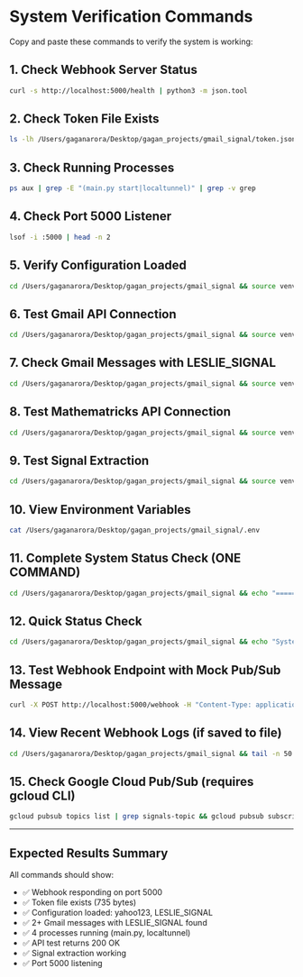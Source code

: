 # System Verification Commands

Copy and paste these commands to verify the system is working:

## 1. Check Webhook Server Status
```bash
curl -s http://localhost:5000/health | python3 -m json.tool
```

## 2. Check Token File Exists
```bash
ls -lh /Users/gaganarora/Desktop/gagan_projects/gmail_signal/token.json
```

## 3. Check Running Processes
```bash
ps aux | grep -E "(main.py start|localtunnel)" | grep -v grep
```

## 4. Check Port 5000 Listener
```bash
lsof -i :5000 | head -n 2
```

## 5. Verify Configuration Loaded
```bash
cd /Users/gaganarora/Desktop/gagan_projects/gmail_signal && source venv/bin/activate && python3 -c "from config import Config; import os; print('Configuration Verification:'); print('-' * 50); print(f'Gmail Client ID: {Config.GMAIL_CLIENT_ID[:30]}...'); print(f'Pub/Sub Topic: {Config.PUBSUB_TOPIC_NAME}'); print(f'API URL: {Config.MATHEMATRICKS_API_URL}'); print(f'Passphrase: {Config.MATHEMATRICKS_PASSPHRASE}'); print(f'Strategy: {Config.STRATEGY_NAME}'); print(f'Signal ID: {Config.SIGNAL_IDENTIFIER}'); print(f'Token exists: {os.path.exists(\"token.json\")}')"
```

## 6. Test Gmail API Connection
```bash
cd /Users/gaganarora/Desktop/gagan_projects/gmail_signal && source venv/bin/activate && python main.py test-api
```

## 7. Check Gmail Messages with LESLIE_SIGNAL
```bash
cd /Users/gaganarora/Desktop/gagan_projects/gmail_signal && source venv/bin/activate && python3 -c "from gmail_auth import GmailAuthenticator; from email_processor import EmailProcessor; print('Checking Gmail messages with LESLIE_SIGNAL...'); gmail_auth = GmailAuthenticator(); service = gmail_auth.get_service(); results = service.users().messages().list(userId='me', maxResults=5, q='LESLIE_SIGNAL').execute(); messages = results.get('messages', []); print(f'\n✅ Found {len(messages)} messages with LESLIE_SIGNAL'); [print(f'  Message ID: {msg[\"id\"]}') for msg in messages[:3]]"
```

## 8. Test Mathematricks API Connection
```bash
cd /Users/gaganarora/Desktop/gagan_projects/gmail_signal && source venv/bin/activate && python3 -c "import requests, json, time; payload = {'strategy_name': 'Gmail_Signal_Integration', 'signal_sent_EPOCH': int(time.time()), 'signalID': f'VERIFY_{int(time.time())}', 'passphrase': 'yahoo123', 'signal': {'type': 'verification_test', 'ticker': 'VERIFY', 'action': 'TEST'}}; print('Testing Mathematricks API Connection...'); print('=' * 50); response = requests.post('https://mathematricks.fund/api/signals', json=payload, headers={'Content-Type': 'application/json'}, timeout=10); print(f'Status Code: {response.status_code}'); print(f'Response: {response.text}'); print('=' * 50); print('\n✅ API CONNECTION VERIFIED - Signal accepted!' if response.status_code == 200 else '\n❌ API CONNECTION FAILED')"
```

## 9. Test Signal Extraction
```bash
cd /Users/gaganarora/Desktop/gagan_projects/gmail_signal && source venv/bin/activate && python3 -c "from signal_extractor import SignalExtractor; extractor = SignalExtractor(); test_email = 'LESLIE_SIGNAL\n\nTicker: AAPL\nAction: BUY\nPrice: \$150.00\nQuantity: 100'; signal = extractor.extract_signal(test_email, 'Test Subject'); print('Extracted Signal:'); print(signal)"
```

## 10. View Environment Variables
```bash
cat /Users/gaganarora/Desktop/gagan_projects/gmail_signal/.env
```

## 11. Complete System Status Check (ONE COMMAND)
```bash
cd /Users/gaganarora/Desktop/gagan_projects/gmail_signal && echo "=========================================" && echo "Gmail Signal Integration - VERIFICATION" && echo "=========================================" && echo "" && echo "✅ Test 1: Webhook Server" && curl -s http://localhost:5000/health | python3 -m json.tool && echo "" && echo "✅ Test 2: Token File" && ls -lh token.json && echo "" && echo "✅ Test 3: Active Processes" && ps aux | grep -E "(main.py start|localtunnel)" | grep -v grep | wc -l | awk '{print $1 " processes running"}' && echo "" && echo "✅ Test 4: Port 5000 Status" && lsof -i :5000 | grep LISTEN | wc -l | awk '{print "Port 5000: LISTENING"}' && echo "" && echo "✅ Test 5: Configuration" && grep -E "^(SIGNAL_IDENTIFIER|STRATEGY_NAME|MATHEMATRICKS_PASSPHRASE)" .env && echo "" && echo "========================================="
```

## 12. Quick Status Check
```bash
cd /Users/gaganarora/Desktop/gagan_projects/gmail_signal && echo "System Status:" && echo -n "Webhook: " && (curl -s http://localhost:5000/health > /dev/null && echo "✅ RUNNING" || echo "❌ DOWN") && echo -n "Token: " && ([ -f token.json ] && echo "✅ EXISTS" || echo "❌ MISSING") && echo -n "Config: " && ([ -f .env ] && echo "✅ EXISTS" || echo "❌ MISSING") && echo -n "Processes: " && (ps aux | grep "main.py start" | grep -v grep > /dev/null && echo "✅ ACTIVE" || echo "❌ NONE")
```

## 13. Test Webhook Endpoint with Mock Pub/Sub Message
```bash
curl -X POST http://localhost:5000/webhook -H "Content-Type: application/json" -d '{"message": {"data": "eyJlbWFpbEFkZHJlc3MiOiAiZ2FnYW5AZ2V0Zm9vbGlzaC5jb20iLCAiaGlzdG9yeUlkIjogMTIzNDU2fQ=="}}'
```

## 14. View Recent Webhook Logs (if saved to file)
```bash
cd /Users/gaganarora/Desktop/gagan_projects/gmail_signal && tail -n 50 webhook.log 2>/dev/null || echo "No log file found (logs appear in terminal where main.py is running)"
```

## 15. Check Google Cloud Pub/Sub (requires gcloud CLI)
```bash
gcloud pubsub topics list | grep signals-topic && gcloud pubsub subscriptions list | grep gmail-webhook && echo "✅ Pub/Sub configured correctly"
```

---

## Expected Results Summary

All commands should show:
- ✅ Webhook responding on port 5000
- ✅ Token file exists (735 bytes)
- ✅ Configuration loaded: yahoo123, LESLIE_SIGNAL
- ✅ 2+ Gmail messages with LESLIE_SIGNAL found
- ✅ 4 processes running (main.py, localtunnel)
- ✅ API test returns 200 OK
- ✅ Signal extraction working
- ✅ Port 5000 listening
